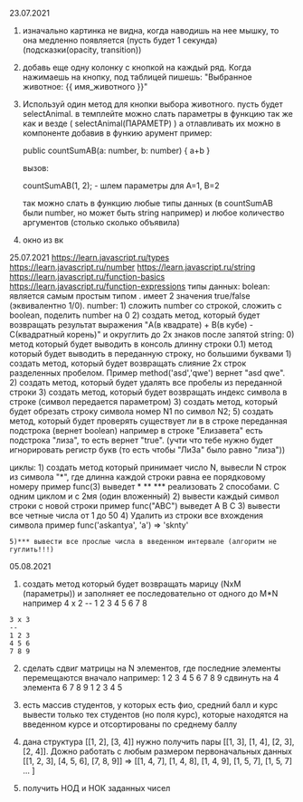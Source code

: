 23.07.2021
  1) изначально картинка не видна, когда наводишь на нее мышку, то она медленно появляется 
      (пусть будет 1 секунда) (подсказки(opacity, transition))
  2) добавь еще одну колонку с кнопкой на каждый ряд. Когда нажимаешь на кнопку, под таблицей пишешь:
      "Выбранное животное: {{ имя_животного }}"
  3) Используй один метод для кнопки выбора животного. пусть будет selectAnimal.
      в темплейте можно слать параметры в функцию так же как и везде ( selectAnimal(ПАРАМЕТР) )
      а отлавливать их можно в компоненте добавив в функию арумент
      пример:

      public countSumAB(a: number, b: number) {
        a+b
      }
      
      вызов:
      
      countSumAB(1, 2); - шлем параметры для А=1, B=2

      так можно слать в функцию любые типы данных (в countSumAB были number, но может быть string например)
      и любое количество аргументов (столько сколько объявила)
  4) окно из вк

25.07.2021
https://learn.javascript.ru/types
https://learn.javascript.ru/number
https://learn.javascript.ru/string
https://learn.javascript.ru/function-basics
https://learn.javascript.ru/function-expressions
  типы данных:
    bolean: 
      является самым простым типом . имеет 2 значения true/false (эквивалентно 1/0).
    number: 
      1) сложить number со строкой, сложить с boolean, поделить number на 0
      2) создать метод, который будет возвращать результат выражения "A(в квадрате) + B(в кубе) - C(квадратный корень)" и округлить до 2х знаков после запятой
    string: 
      0) метод который будет выводить в консоль длинну строки
      0.1) метод который будет выводить в переданную строку, но большими буквами
      1) создать метод, который будет возвращать слияние 2х строк разделенных пробелом. Пример method('asd','qwe') вернет "asd qwe".
      2) создать метод, который будет удалять все пробелы из переданной строки 
      3) создать метод, который будет возвращать индекс символа в строке (символ передается параметром)
      3) создать метод, который будет обрезать строку символа номер N1 по символ N2;
      5) создать метод, который будет проверять существует ли в в строке переданная подстрока (вернет boolean)
         например в строке "Елизавета" есть подстрока "лиза", то есть вернет "true". (учти что тебе нужно будет игнорировать регистр букв (то есть чтобы "ЛиЗа" было равно "лиза"))

  циклы:
    1) создать метод который принимает число N, вывесли N строк из символа "*",
       где длинна каждой строки равна ее порядковому номеру
       пример func(3) выведет
       *
       **
       ***
       реализовать 2 способами. С одним циклом и с 2мя (один вложенный)
    2) вывести каждый символ строки с новой строки
      пример func("ABC") выведет
      A
      B
      C
    3) вывести все четные числа от 1 до 50
    4) Удалить из строки все вхождения символа
       пример func('askantya', 'a') => 'sknty'

    5)*** вывести все прослые числа в введенном интервале (алгоритм не гуглить!!!)
    
05.08.2021
  1) создать метод который будет возвращать марицу (NxM (параметры)) и заполняет ее последовательно от одного до M*N
    например
    4 х 2
    --
    1 2 3 4
    5 6 7 8

    3 х 3
    --
    1 2 3
    4 5 6
    7 8 9

  2) сделать сдвиг матрицы на N элементов, где последние элементы перемещаются вначало
    например:
    1 2 3
    4 5 6
    7 8 9
    сдвинуть на 4 элемента
    6 7 8
    9 1 2
    3 4 5
  
  3) есть массив студентов, у которых есть фио, средний балл и курс
     вывести только тех студентов (но поля курс), которые находятся на введенном курсе и отсортированы по среднему баллу
  
  4) дана структура [[1, 2], [3, 4]] нужно получить пары [[1, 3], [1, 4], [2, 3], [2, 4]].
    Дожно работать с любым размером первоначальных данных 
    [[1, 2, 3], [4, 5, 6], [7, 8, 9]] => [[1, 4, 7], [1, 4, 8], [1, 4, 9], [1, 5, 7], [1, 5, 7] ... ]
     
  5) получить НОД и НОК заданных чисел